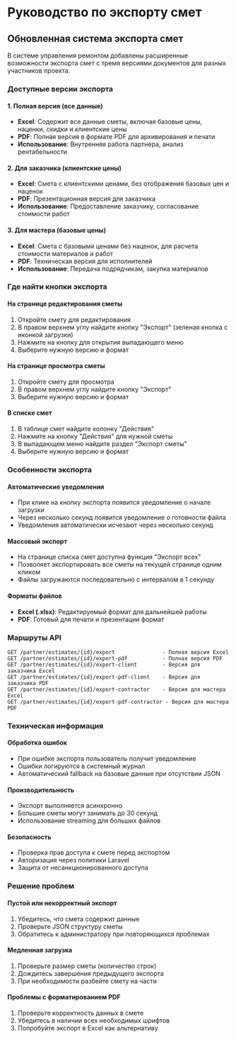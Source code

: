 # Руководство по экспорту смет

## Обновленная система экспорта смет

В системе управления ремонтом добавлены расширенные возможности экспорта смет с тремя версиями документов для разных участников проекта.

### Доступные версии экспорта

#### 1. Полная версия (все данные)
- **Excel**: Содержит все данные сметы, включая базовые цены, наценки, скидки и клиентские цены
- **PDF**: Полная версия в формате PDF для архивирования и печати
- **Использование**: Внутренняя работа партнера, анализ рентабельности

#### 2. Для заказчика (клиентские цены)
- **Excel**: Смета с клиентскими ценами, без отображения базовых цен и наценок
- **PDF**: Презентационная версия для заказчика
- **Использование**: Предоставление заказчику, согласование стоимости работ

#### 3. Для мастера (базовые цены)
- **Excel**: Смета с базовыми ценами без наценок, для расчета стоимости материалов и работ
- **PDF**: Техническая версия для исполнителей
- **Использование**: Передача подрядчикам, закупка материалов

### Где найти кнопки экспорта

#### На странице редактирования сметы
1. Откройте смету для редактирования
2. В правом верхнем углу найдите кнопку "Экспорт" (зеленая кнопка с иконкой загрузки)
3. Нажмите на кнопку для открытия выпадающего меню
4. Выберите нужную версию и формат

#### На странице просмотра сметы
1. Откройте смету для просмотра
2. В правом верхнем углу найдите кнопку "Экспорт"
3. Выберите нужную версию и формат

#### В списке смет
1. В таблице смет найдите колонку "Действия"
2. Нажмите на кнопку "Действия" для нужной сметы
3. В выпадающем меню найдите раздел "Экспорт сметы"
4. Выберите нужную версию и формат

### Особенности экспорта

#### Автоматические уведомления
- При клике на кнопку экспорта появится уведомление о начале загрузки
- Через несколько секунд появится уведомление о готовности файла
- Уведомления автоматически исчезают через несколько секунд

#### Массовый экспорт
- На странице списка смет доступна функция "Экспорт всех"
- Позволяет экспортировать все сметы на текущей странице одним кликом
- Файлы загружаются последовательно с интервалом в 1 секунду

#### Форматы файлов
- **Excel (.xlsx)**: Редактируемый формат для дальнейшей работы
- **PDF**: Готовый для печати и презентации формат

### Маршруты API

```
GET /partner/estimates/{id}/export               - Полная версия Excel
GET /partner/estimates/{id}/export-pdf           - Полная версия PDF
GET /partner/estimates/{id}/export-client        - Версия для заказчика Excel
GET /partner/estimates/{id}/export-pdf-client    - Версия для заказчика PDF
GET /partner/estimates/{id}/export-contractor    - Версия для мастера Excel
GET /partner/estimates/{id}/export-pdf-contractor - Версия для мастера PDF
```

### Техническая информация

#### Обработка ошибок
- При ошибке экспорта пользователь получит уведомление
- Ошибки логируются в системный журнал
- Автоматический fallback на базовые данные при отсутствии JSON

#### Производительность
- Экспорт выполняется асинхронно
- Большие сметы могут занимать до 30 секунд
- Использование streaming для больших файлов

#### Безопасность
- Проверка прав доступа к смете перед экспортом
- Авторизация через политики Laravel
- Защита от несанкционированного доступа

### Решение проблем

#### Пустой или некорректный экспорт
1. Убедитесь, что смета содержит данные
2. Проверьте JSON структуру сметы
3. Обратитесь к администратору при повторяющихся проблемах

#### Медленная загрузка
1. Проверьте размер сметы (количество строк)
2. Дождитесь завершения предыдущего экспорта
3. При необходимости разбейте смету на части

#### Проблемы с форматированием PDF
1. Проверьте корректность данных в смете
2. Убедитесь в наличии всех необходимых шрифтов
3. Попробуйте экспорт в Excel как альтернативу
